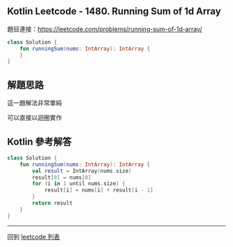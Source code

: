 ## Kotlin Leetcode - 1480. Running Sum of 1d Array

題目連接：<https://leetcode.com/problems/running-sum-of-1d-array/>

```kotlin
class Solution {
    fun runningSum(nums: IntArray): IntArray {
    }
}
```

## 解題思路

這一題解法非常單純

可以直接以迴圈實作

## Kotlin 參考解答

```kotlin
class Solution {
    fun runningSum(nums: IntArray): IntArray {
        val result = IntArray(nums.size)
        result[0] = nums[0]
        for (i in 1 until nums.size) {
            result[i] = nums[i] + result[i - 1]
        }
        return result
    }
}
```

------

回到 [leetcode 列表](index.md)


